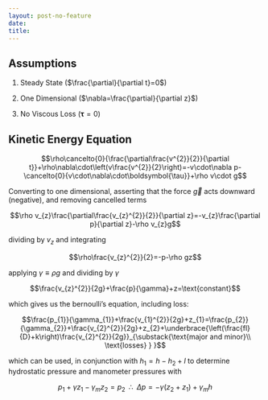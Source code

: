 ```yaml
---
layout: post-no-feature
date: 
title: 
---
```



Assumptions
-----------

1.  Steady State ($\frac{\partial}{\partial t}=0$)

2.  One Dimensional ($\nabla=\frac{\partial}{\partial z}$)

3.  No Viscous Loss ($\boldsymbol{\tau}=0$)

Kinetic Energy Equation
-----------------------

$$\rho\cancelto{0}{\frac{\partial\frac{v^{2}}{2}}{\partial t}}+\rho\nabla\cdot\left(v\frac{v^{2}}{2}\right)=-v\cdot\nabla p-\cancelto{0}{v\cdot\nabla\cdot\boldsymbol{\tau}}+\rho v\cdot g$$

Converting to one dimensional, asserting that the force $\vec{g}$ acts
downward (negative), and removing cancelled terms

$$\rho v_{z}\frac{\partial\frac{v_{z}^{2}}{2}}{\partial z}=-v_{z}\frac{\partial p}{\partial z}-\rho v_{z}g$$

dividing by $v_{z}$ and integrating

$$\rho\frac{v_{z}^{2}}{2}=-p-\rho gz$$

applying $\gamma\equiv\rho g$ and dividing by $\gamma$

$$\frac{v_{z}^{2}}{2g}+\frac{p}{\gamma}+z=\text{constant}$$

which gives us the bernoulli’s equation, including loss:

$$\frac{p_{1}}{\gamma_{1}}+\frac{v_{1}^{2}}{2g}+z_{1}=\frac{p_{2}}{\gamma_{2}}+\frac{v_{2}^{2}}{2g}+z_{2}+\underbrace{\left(\frac{fl}{D}+k\right)\frac{v_{2}^{2}}{2g}}_{\substack{\text{major and minor}\\
\text{losses}
}
}$$

which can be used, in conjunction with $h_{1}=h-h_{2}+l$ to determine
hydrostatic pressure and manometer pressures with

$$p_{1}+\gamma z_{1}-\gamma_{m}z_{2}=p_{2}\;\;\therefore\;\;\Delta p=-\gamma\left(z_{2}+z_{1}\right)+\gamma_{m}h$$
